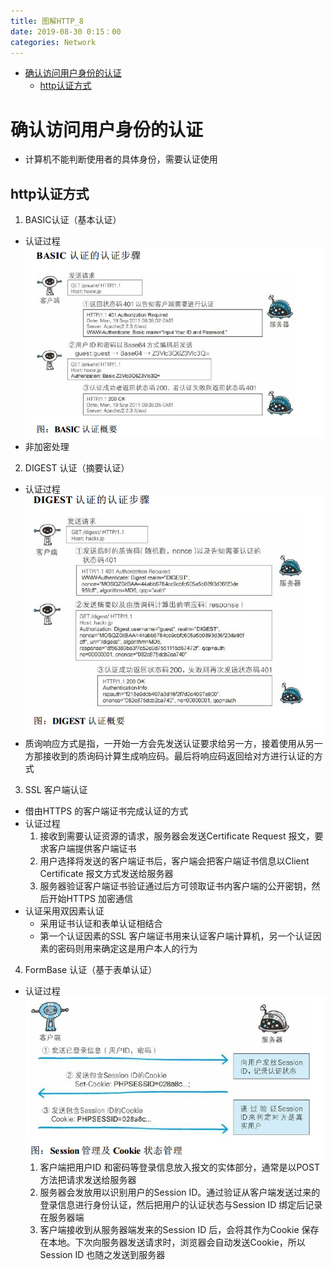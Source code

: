 ```yaml
---
title: 图解HTTP_8
date: 2019-08-30 0:15：00
categories: Network
---
```

<!-- TOC START min:1 max:3 link:true asterisk:false update:true -->
- [确认访问用户身份的认证](#确认访问用户身份的认证)
  - [http认证方式](#http认证方式)
<!-- TOC END -->
<!--more-->

# 确认访问用户身份的认证
- 计算机不能判断使用者的具体身份，需要认证使用

## http认证方式
1. BASIC认证（基本认证）
- 认证过程
  ![basic](8.1.png)
- 非加密处理

2. DIGEST 认证（摘要认证）
- 认证过程
  ![digest](8.2.png)
- 质询响应方式是指，一开始一方会先发送认证要求给另一方，接着使用从另一方那接收到的质询码计算生成响应码。最后将响应码返回给对方进行认证的方式

3. SSL 客户端认证
- 借由HTTPS 的客户端证书完成认证的方式
- 认证过程
  1. 接收到需要认证资源的请求，服务器会发送Certificate Request 报文，要求客户端提供客户端证书
  2. 用户选择将发送的客户端证书后，客户端会把客户端证书信息以Client Certificate 报文方式发送给服务器
  3. 服务器验证客户端证书验证通过后方可领取证书内客户端的公开密钥，然后开始HTTPS 加密通信
- 认证采用双因素认证
  - 采用证书认证和表单认证相结合
  - 第一个认证因素的SSL 客户端证书用来认证客户端计算机，另一个认证因素的密码则用来确定这是用户本人的行为

4. FormBase 认证（基于表单认证）
- 认证过程
  ![session](8.3.png)
  1. 客户端把用户ID 和密码等登录信息放入报文的实体部分，通常是以POST 方法把请求发送给服务器
  2. 服务器会发放用以识别用户的Session ID。通过验证从客户端发送过来的登录信息进行身份认证，然后把用户的认证状态与Session ID 绑定后记录在服务器端
  3. 客户端接收到从服务器端发来的Session ID 后，会将其作为Cookie 保存在本地。下次向服务器发送请求时，浏览器会自动发送Cookie，所以Session ID 也随之发送到服务器
